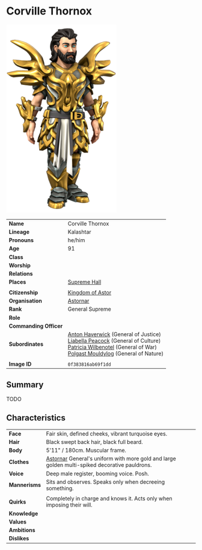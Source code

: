# Corville Thornox

<img src="https://raw.githubusercontent.com/jesskelsall/astarus-images/main/characters/portraits/0f383816ab69f1dd.png" height="500" />

|||
| --- | --- |
| **Name** | Corville Thornox | character.3
| **Lineage** | Kalashtar |
| **Pronouns** | he/him |
| **Age** | 91 |
| **Class** | |
| **Worship** | |
| **Relations** | |
| **Places** | [Supreme Hall](../places/buildings/government/supreme-hall.md) |
|||
| **Citizenship** | [Kingdom of Astor](../civilisations/kingdom-of-astor/kingdom-of-astor.md) |
| **Organisation** | [Astornar](../organisations/government/astornar.md) |
| **Rank** | General Supreme |
| **Role** | |
| **Commanding Officer** | |
| **Subordinates** | [Anton Haverwick](anton-haverwick.md) (General of Justice)<br>[Liabella Peacock](liabella-peacock.md) (General of Culture)<br>[Patricia Wilbenotel](patricia-wilbenotel.md) (General of War)<br>[Polgast Mouldylog](polgast-mouldylog.md) (General of Nature) |
|||
| **Image ID** | `0f383816ab69f1dd` |

## Summary

TODO

## Characteristics

| | |
| --- | --- |
| **Face** | Fair skin, defined cheeks, vibrant turquoise eyes. | characteristics.2
| **Hair** | Black swept back hair, black full beard. |
| **Body** | 5'11" / 180cm. Muscular frame. |
| **Clothes** | [Astornar](../organisations/government/astornar.md) General's uniform with more gold and large golden multi-spiked decorative pauldrons. |
| **Voice** | Deep male register, booming voice. Posh. |
| **Mannerisms** | Sits and observes. Speaks only when decreeing something. |
| | |
| **Quirks** | Completely in charge and knows it. Acts only when imposing their will. |
| **Knowledge** | |
| **Values** | |
| **Ambitions** | |
| **Dislikes** | |
